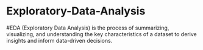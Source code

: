 # Exploratory-Data-Analysis
#EDA (Exploratory Data Analysis) is the process of summarizing, visualizing, and understanding the key characteristics of a dataset to derive insights and inform data-driven decisions.
